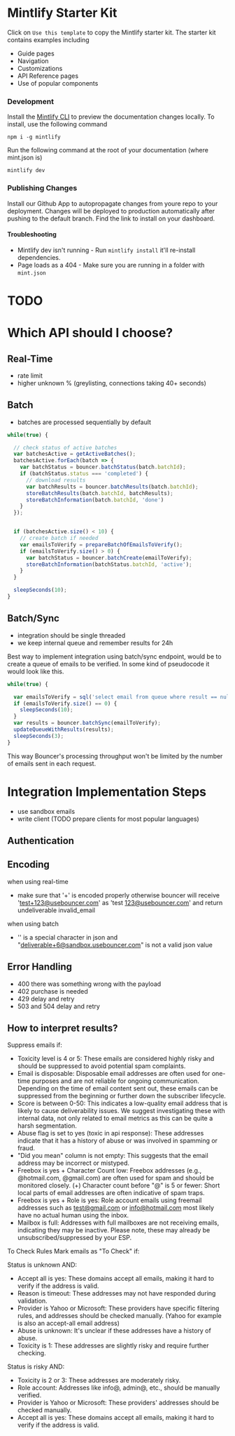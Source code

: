 # Mintlify Starter Kit

Click on `Use this template` to copy the Mintlify starter kit. The starter kit contains examples including

- Guide pages
- Navigation
- Customizations
- API Reference pages
- Use of popular components

### Development

Install the [Mintlify CLI](https://www.npmjs.com/package/mintlify) to preview the documentation changes locally. To install, use the following command

```
npm i -g mintlify
```

Run the following command at the root of your documentation (where mint.json is)

```
mintlify dev
```

### Publishing Changes

Install our Github App to autopropagate changes from youre repo to your deployment. Changes will be deployed to production automatically after pushing to the default branch. Find the link to install on your dashboard. 

#### Troubleshooting

- Mintlify dev isn't running - Run `mintlify install` it'll re-install dependencies.
- Page loads as a 404 - Make sure you are running in a folder with `mint.json`

# TODO

# Which API should I choose?

## Real-Time

- rate limit
- higher unknown % (greylisting, connections taking 40+ seconds)

## Batch

- batches are processed sequentially by default

```javascript
while(true) {

  // check status of active batches
  var batchesActive = getActiveBatches();
  batchesActive.forEach(batch => {
    var batchStatus = bouncer.batchStatus(batch.batchId);
    if (batchStatus.status === 'completed') {
      // download results
      var batchResults = bouncer.batchResults(batch.batchId);
      storeBatchResults(batch.batchId, batchResults);
      storeBatchInformation(batch.batchId, 'done')
    }
  });


  if (batchesActive.size() < 10) {
    // create batch if needed
    var emailsToVerify = prepareBatchOfEmailsToVerify();
    if (emailsToVerify.size() > 0) {
      var batchStatus = bouncer.batchCreate(emailToVerify);
      storeBatchInformation(batchStatus.batchId, 'active');
    }
  }

  sleepSeconds(10);
}
```

## Batch/Sync

- integration should be single threaded
- we keep internal queue and remember results for 24h

Best way to implement integration using batch/sync endpoint, would be to create a queue of emails to be verified.
In some kind of pseudocode it would look like this.

```javascript
while(true) {

  var emailsToVerify = sql('select email from queue where result == null order by queuedAt limit 10000');
  if (emailsToVerify.size() == 0) {
    sleepSeconds(10);
  }
  var results = bouncer.batchSync(emailToVerify);
  updateQueueWithResults(results);
  sleepSeconds(3);
}
```

This way Bouncer's processing throughput won't be limited by the number of emails sent in each request.

# Integration Implementation Steps

- use sandbox emails
- write client (TODO prepare clients for most popular languages)

## Authentication

## Encoding

when using real-time
- make sure that '+' is encoded properly 
otherwise bouncer will receive 'test+123@usebouncer.com' as 'test 123@usebouncer.com' and return undeliverable invalid_email

when using batch
- '\' is a special character in json and "deliverable+6@sandbox.usebouncer.com\" is not a valid json value

## Error Handling

- 400 there was something wrong with the payload
- 402 purchase is needed
- 429 delay and retry
- 503 and 504 delay and retry

## How to interpret results?

Suppress emails if:
- Toxicity level is 4 or 5: These emails are considered highly risky and should be suppressed to avoid potential spam complaints.
- Email is disposable: Disposable email addresses are often used for one-time purposes and are not reliable for ongoing communication. Depending on the time of email content sent out, these emails can be suppressed from the beginning or further down the subscriber lifecycle.
- Score is between 0-50: This indicates a low-quality email address that is likely to cause deliverability issues. We suggest investigating these with internal data, not only related to email metrics as this can be quite a harsh segmentation.
- Abuse flag is set to yes (toxic in api response): These addresses indicate that it has a history of abuse or was involved in spamming or fraud.
- "Did you mean" column is not empty: This suggests that the email address may be incorrect or mistyped.
- Freebox is yes + Character Count low: Freebox addresses (e.g., @hotmail.com, @gmail.com) are often used for spam and should be monitored closely. (+) Character count before "@" is 5 or fewer: Short local parts of email addresses are often indicative of spam traps.
- Freebox is yes + Role is yes: Role account emails using freemail addresses such as test@gmail.com or info@hotmail.com most likely have no actual human using the inbox.
- Mailbox is full: Addresses with full mailboxes are not receiving emails, indicating they may be inactive. Please note, these may already be unsubscribed/suppressed by your ESP.

To Check Rules
Mark emails as "To Check" if:

Status is unknown AND:
- Accept all is yes: These domains accept all emails, making it hard to verify if the address is valid.
- Reason is timeout: These addresses may not have responded during validation.
- Provider is Yahoo or Microsoft: These providers have specific filtering rules, and addresses should be checked manually. (Yahoo for example is also an accept-all email address)
- Abuse is unknown: It's unclear if these addresses have a history of abuse.
- Toxicity is 1: These addresses are slightly risky and require further checking.

Status is risky AND:
- Toxicity is 2 or 3: These addresses are moderately risky.
- Role account: Addresses like info@, admin@, etc., should be manually verified.
- Provider is Yahoo or Microsoft: These providers' addresses should be checked manually.
- Accept all is yes: These domains accept all emails, making it hard to verify if the address is valid.
